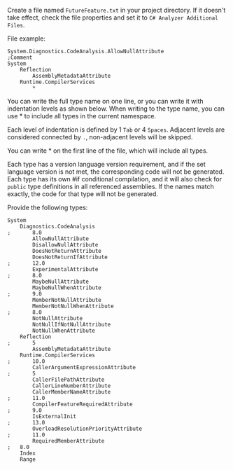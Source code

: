 ﻿Create a file named `FutureFeature.txt` in your project directory. If it doesn't take effect, check the file properties and set it to `C# Analyzer Additional Files`.

File example:
```
System.Diagnostics.CodeAnalysis.AllowNullAttribute
;Comment
System
    Reflection
        AssemblyMetadataAttribute
    Runtime.CompilerServices
        * 
```
You can write the full type name on one line, or you can write it with indentation levels as shown below. When writing to the type name, you can use * to include all types in the current namespace.

Each level of indentation is defined by 1 `Tab` or 4 `Spaces`. Adjacent levels are considered connected by `.`, non-adjacent levels will be skipped.

You can write * on the first line of the file, which will include all types.

Each type has a version language version requirement, and if the set language version is not met, the corresponding code will not be generated. Each type has its own #if conditional compilation, and it will also check for `public` type definitions in all referenced assemblies. If the names match exactly, the code for that type will not be generated.

Provide the following types:
```
System
    Diagnostics.CodeAnalysis
;       8.0
        AllowNullAttribute
        DisallowNullAttribute
        DoesNotReturnAttribute
        DoesNotReturnIfAttribute
;       12.0
        ExperimentalAttribute
;       8.0
        MaybeNullAttribute
        MaybeNullWhenAttribute
;       9.0
        MemberNotNullAttribute
        MemberNotNullWhenAttribute
;       8.0
        NotNullAttribute
        NotNullIfNotNullAttribute
        NotNullWhenAttribute
    Reflection
;       5
        AssemblyMetadataAttribute
    Runtime.CompilerServices
;       10.0
        CallerArgumentExpressionAttribute
;       5
        CallerFilePathAttribute
        CallerLineNumberAttribute
        CallerMemberNameAttribute
;       11.0
        CompilerFeatureRequiredAttribute
;       9.0
        IsExternalInit
;       13.0
        OverloadResolutionPriorityAttribute
;       11.0
        RequiredMemberAttribute
;   8.0
    Index
    Range
```